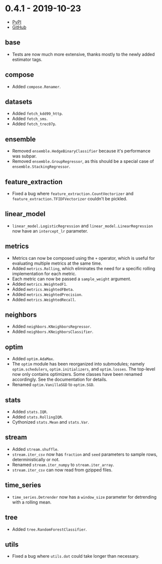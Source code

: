 # 0.4.1 - 2019-10-23

- [PyPI](https://pypi.org/project/creme/0.4.1/)
- [GitHub](https://github.com/creme-ml/creme/releases/tag/0.4.1)

## base

- Tests are now much more extensive, thanks mostly to the newly added estimator tags.

## compose

- Added `compose.Renamer`.

## datasets

- Added `fetch_kdd99_http`.
- Added `fetch_sms`.
- Added `fetch_trec07p`.

## ensemble

- Removed `ensemble.HedgeBinaryClassifier` because it's performance was subpar.
- Removed `ensemble.GroupRegressor`, as this should be a special case of `ensemble.StackingRegressor`.

## feature_extraction

- Fixed a bug where `feature_extraction.CountVectorizer` and `feature_extraction.TFIDFVectorizer` couldn't be pickled.

## linear_model

- `linear_model.LogisticRegression` and `linear_model.LinearRegression` now have an `intercept_lr` parameter.

## metrics

- Metrics can now be composed using the `+` operator, which is useful for evaluating multiple metrics at the same time.
- Added `metrics.Rolling`, which eliminates the need for a specific rolling implementation for each metric.
- Each metric can now be passed a `sample_weight` argument.
- Added `metrics.WeightedF1`.
- Added `metrics.WeightedFBeta`.
- Added `metrics.WeightedPrecision`.
- Added `metrics.WeightedRecall`.

## neighbors

- Added `neighbors.KNeighborsRegressor`.
- Added `neighbors.KNeighborsClassifier`.

## optim

- Added `optim.AdaMax`.
- The `optim` module has been reorganized into submodules; namely `optim.schedulers`, `optim.initializers`, and `optim.losses`. The top-level now only contains optimizers. Some classes have been renamed accordingly. See the documentation for details.
- Renamed `optim.VanillaSGD` to `optim.SGD`.

## stats

- Added `stats.IQR`.
- Added `stats.RollingIQR`.
- Cythonized `stats.Mean` and `stats.Var`.

## stream

- Added `stream.shuffle`.
- `stream.iter_csv` now has `fraction` and `seed` parameters to sample rows, deterministically or not.
- Renamed `stream.iter_numpy` to `stream.iter_array`.
- `stream.iter_csv` can now read from gzipped files.

## time_series

- `time_series.Detrender` now has a `window_size` parameter for detrending with a rolling mean.

## tree

- Added `tree.RandomForestClassifier`.

## utils

- Fixed a bug where `utils.dot` could take longer than necessary.
